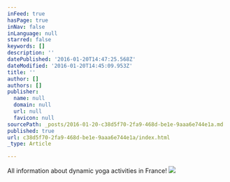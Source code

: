 ```yaml
---
inFeed: true
hasPage: true
inNav: false
inLanguage: null
starred: false
keywords: []
description: ''
datePublished: '2016-01-20T14:47:25.568Z'
dateModified: '2016-01-20T14:45:09.953Z'
title: ''
author: []
authors: []
publisher:
  name: null
  domain: null
  url: null
  favicon: null
sourcePath: _posts/2016-01-20-c38d5f70-2fa9-468d-be1e-9aaa6e744e1a.md
published: true
url: c38d5f70-2fa9-468d-be1e-9aaa6e744e1a/index.html
_type: Article

---
```

All information about dynamic yoga activities in France!
![](https://the-grid-user-content.s3-us-west-2.amazonaws.com/3cdc34fd-1230-425a-a72f-38b78adf65d6.jpg)